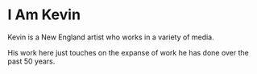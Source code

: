 # I Am Kevin
Kevin is a New England artist who works in a variety of media.

His work here just touches on the expanse of work he has done over the past 50 years.
